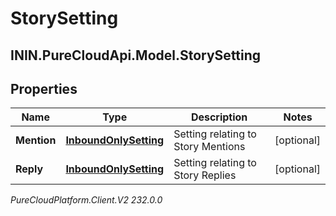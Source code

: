 # StorySetting

## ININ.PureCloudApi.Model.StorySetting

## Properties

|Name | Type | Description | Notes|
|------------ | ------------- | ------------- | -------------|
| **Mention** | [**InboundOnlySetting**](InboundOnlySetting) | Setting relating to Story Mentions | [optional] |
| **Reply** | [**InboundOnlySetting**](InboundOnlySetting) | Setting relating to Story Replies | [optional] |



_PureCloudPlatform.Client.V2 232.0.0_
